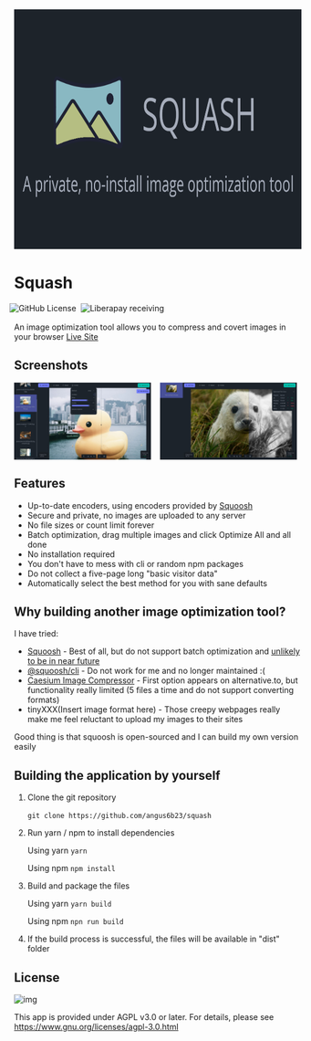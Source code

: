 <div align = center>
  <img src="https://raw.githubusercontent.com/angus6b23/squash/master/public/og-banner.png" width="800" height="420" alt="squash-logo">
</div>

# Squash

<div style="display: flex; gap: 0.5rem; margin-bottom: 1rem; margin-left: -0.5rem">
<img alt="GitHub License" src="https://img.shields.io/github/license/angus6b23/squash">
<img alt="Liberapay receiving" src="https://img.shields.io/liberapay/receives/12a.app">
</div>

An image optimization tool allows you to compress and covert images in your browser
[Live Site](https://squash.12a.app)

## Screenshots

<div style="display: flex; flex-wrap: wrap; gap: 1rem">
<img src="https://raw.githubusercontent.com/angus6b23/squash/master/public/screenshot_0.jpeg" width="240" height="135" alt="kiku-screenshot" />
<img src="https://raw.githubusercontent.com/angus6b23/squash/master/public/screenshot_1.jpeg" width="240" height="135" alt="kiku-screenshot" />
</div>

## Features

- Up-to-date encoders, using encoders provided by [Squoosh](https://github.com/GoogleChromeLabs/squoosh)
- Secure and private, no images are uploaded to any server
- No file sizes or count limit forever
- Batch optimization, drag multiple images and click Optimize All and all done
- No installation required
- You don't have to mess with cli or random npm packages
- Do not collect a five-page long "basic visitor data"
- Automatically select the best method for you with sane defaults

## Why building another image optimization tool?

I have tried:

- [Squoosh](https://github.com/GoogleChromeLabs/squoosh) - Best of all, but do not support batch optimization and [unlikely to be in near future](https://github.com/GoogleChromeLabs/squoosh/issues/1259)
- [@squoosh/cli](https://www.npmjs.com/package/@squoosh/cli) - Do not work for me and no longer maintained :(
- [Caesium Image Compressor](https://caesium.app/) - First option appears on alternative.to, but functionality really limited (5 files a time and do not support converting formats)
- tinyXXX(Insert image format here) - Those creepy webpages really make me feel reluctant to upload my images to their sites

Good thing is that squoosh is open-sourced and I can build my own version easily

## Building the application by yourself

1. Clone the git repository

   `git clone https://github.com/angus6b23/squash`

2. Run yarn / npm to install dependencies

   Using yarn
   `yarn`

   Using npm
   `npm install`

3. Build and package the files

   Using yarn
   `yarn build`

   Using npm
   `npn run build`

4. If the build process is successful, the files will be available in "dist" folder

## License

![img](https://www.gnu.org/graphics/agplv3-with-text-162x68.png)

This app is provided under AGPL v3.0 or later. For details, please see <https://www.gnu.org/licenses/agpl-3.0.html>
